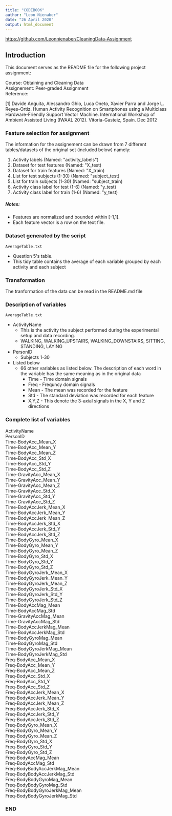 ```yaml
---
title: "CODEBOOK"
author: "Leon Nienaber"
date: "26 April 2020"
output: html_document
---
```


<https://github.com/Leonnienaber/CleaningData-Assignment>

## Introduction

This document serves as the README file for the following project assignment:

Course:	Obtaining and Cleaning Data  
Assignement: Peer-graded Assignment  
Reference:

[1] Davide Anguita, Alessandro Ghio, Luca Oneto, Xavier Parra and Jorge L. Reyes-Ortiz. Human Activity Recognition on Smartphones using a 
Multiclass Hardware-Friendly Support Vector Machine. International Workshop of Ambient Assisted Living (IWAAL 2012). Vitoria-Gasteiz, Spain. Dec 2012

### Feature selection for assignment

The information for the assignement can be drawn from 7 different tables/datasets of the original set (included below) namely:

  1. Activity labels 			(Named: "activity_labels")
  2. Dataset for test features		(Named: "X_test)
  3. Dataset for train features		(Named: "X_train)
  4. List for test subjects (1-30)	(Named: "subject_test)
  5. List for train subjects (1-30)	(Named: "subject_train)
  6. Activity class label for test (1-6)	(Named: "y_test)
  7. Activity class label for train (1-6)	(Named: "y_test)

##### Notes:
* Features are normalized and bounded within [-1,1].
* Each feature vector is a row on the text file.

### Dataset generated by the script

```AverageTable.txt```

* Question 5's table. 
* This tidy table contains the average of each variable grouped by each activity and each subject

### Transformation

The tranformation of the data can be read in the README.md file

### Description of variables
```AverageTable.txt```

* ActivityName
    + This is the activity the subject performed during the experimental setup and data recording.
    + WALKING, WALKING_UPSTAIRS, WALKING_DOWNSTAIRS, SITTING, STANDING, LAYING 
* PersonID	
    + Subjects 1-30
* Listed below	
    + 66 other variables as listed below. The description of each word in the variable has the same meaning as in the original data 
		+ Time - Time domain signals
		* Freq - Frequncy domain signals
		* Mean - The mean was recorded for the feature
		* Std - The standard deviation was recorded for each feature
		* X,Y,Z - This denote the 3-axial signals in the X, Y and Z directions


### Complete list of variables

ActivityName  
PersonID  
Time-BodyAcc_Mean_X  
Time-BodyAcc_Mean_Y  
Time-BodyAcc_Mean_Z  
Time-BodyAcc_Std_X  
Time-BodyAcc_Std_Y  
Time-BodyAcc_Std_Z  
Time-GravityAcc_Mean_X  
Time-GravityAcc_Mean_Y  
Time-GravityAcc_Mean_Z  
Time-GravityAcc_Std_X  
Time-GravityAcc_Std_Y  
Time-GravityAcc_Std_Z  
Time-BodyAccJerk_Mean_X  
Time-BodyAccJerk_Mean_Y  
Time-BodyAccJerk_Mean_Z  
Time-BodyAccJerk_Std_X  
Time-BodyAccJerk_Std_Y  
Time-BodyAccJerk_Std_Z  
Time-BodyGyro_Mean_X  
Time-BodyGyro_Mean_Y  
Time-BodyGyro_Mean_Z  
Time-BodyGyro_Std_X  
Time-BodyGyro_Std_Y  
Time-BodyGyro_Std_Z  
Time-BodyGyroJerk_Mean_X  
Time-BodyGyroJerk_Mean_Y  
Time-BodyGyroJerk_Mean_Z  
Time-BodyGyroJerk_Std_X  
Time-BodyGyroJerk_Std_Y  
Time-BodyGyroJerk_Std_Z  
Time-BodyAccMag_Mean  
Time-BodyAccMag_Std  
Time-GravityAccMag_Mean  
Time-GravityAccMag_Std  
Time-BodyAccJerkMag_Mean  
Time-BodyAccJerkMag_Std  
Time-BodyGyroMag_Mean  
Time-BodyGyroMag_Std  
Time-BodyGyroJerkMag_Mean  
Time-BodyGyroJerkMag_Std  
Freq-BodyAcc_Mean_X  
Freq-BodyAcc_Mean_Y  
Freq-BodyAcc_Mean_Z  
Freq-BodyAcc_Std_X  
Freq-BodyAcc_Std_Y  
Freq-BodyAcc_Std_Z  
Freq-BodyAccJerk_Mean_X  
Freq-BodyAccJerk_Mean_Y  
Freq-BodyAccJerk_Mean_Z  
Freq-BodyAccJerk_Std_X  
Freq-BodyAccJerk_Std_Y  
Freq-BodyAccJerk_Std_Z  
Freq-BodyGyro_Mean_X  
Freq-BodyGyro_Mean_Y  
Freq-BodyGyro_Mean_Z  
Freq-BodyGyro_Std_X  
Freq-BodyGyro_Std_Y  
Freq-BodyGyro_Std_Z  
Freq-BodyAccMag_Mean  
Freq-BodyAccMag_Std  
Freq-BodyBodyAccJerkMag_Mean  
Freq-BodyBodyAccJerkMag_Std  
Freq-BodyBodyGyroMag_Mean  
Freq-BodyBodyGyroMag_Std  
Freq-BodyBodyGyroJerkMag_Mean  
Freq-BodyBodyGyroJerkMag_Std  

### END

